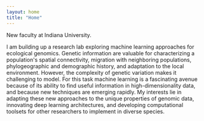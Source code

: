 ```yaml
---
layout: home
title: "Home"
---
```


New faculty at Indiana University.

I am building up a research lab exploring machine learning approaches for ecological genomics.
Genetic information are valuable for characterizing a population's spatial connectivity, migration with neighboring populations, phylogeographic and demographic history, and adaptation to the local environment. However, the complexity of genetic variation makes it challenging to model. For this task machine learning is a fascinating avenue because of its ability to find useful information in high-dimensionality data, and because new techniques are emerging rapidly. My interests lie in adapting these new approaches to the unique properties of genomic data, innovating deep learning architectures, and developing computational toolsets for other researchers to implement in diverse species.
